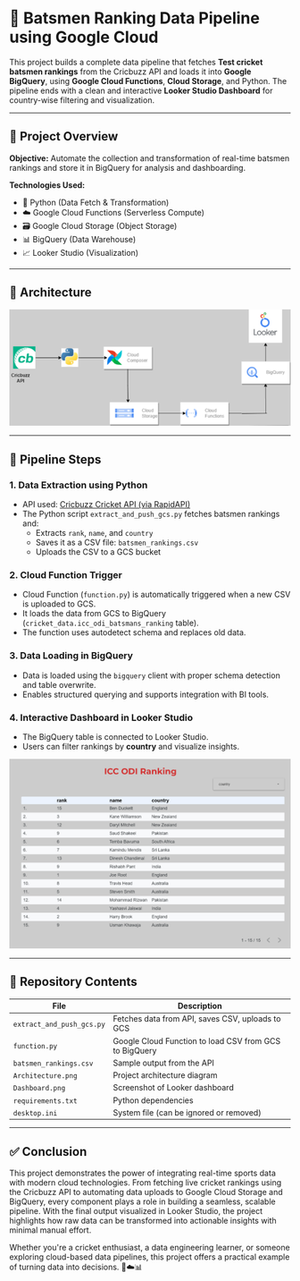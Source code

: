 # 🏏 Batsmen Ranking Data Pipeline using Google Cloud

This project builds a complete data pipeline that fetches **Test cricket batsmen rankings** from the Cricbuzz API and loads it into **Google BigQuery**, using **Google Cloud Functions**, **Cloud Storage**, and Python. The pipeline ends with a clean and interactive **Looker Studio Dashboard** for country-wise filtering and visualization.

---

## 📌 Project Overview

**Objective:** Automate the collection and transformation of real-time batsmen rankings and store it in BigQuery for analysis and dashboarding.

**Technologies Used:**
- 🐍 Python (Data Fetch & Transformation)
- ☁️ Google Cloud Functions (Serverless Compute)
- 🗃 Google Cloud Storage (Object Storage)
- 📊 BigQuery (Data Warehouse)
- 📈 Looker Studio (Visualization)

---

## 🧱 Architecture

![Architecture](Architecture.png)

---

## 🔄 Pipeline Steps

### 1. **Data Extraction using Python**
- API used: [Cricbuzz Cricket API (via RapidAPI)](https://rapidapi.com/)
- The Python script `extract_and_push_gcs.py` fetches batsmen rankings and:
  - Extracts `rank`, `name`, and `country`
  - Saves it as a CSV file: `batsmen_rankings.csv`
  - Uploads the CSV to a GCS bucket

### 2. **Cloud Function Trigger**
- Cloud Function (`function.py`) is automatically triggered when a new CSV is uploaded to GCS.
- It loads the data from GCS to BigQuery (`cricket_data.icc_odi_batsmans_ranking` table).
- The function uses autodetect schema and replaces old data.

### 3. **Data Loading in BigQuery**
- Data is loaded using the `bigquery` client with proper schema detection and table overwrite.
- Enables structured querying and supports integration with BI tools.

### 4. **Interactive Dashboard in Looker Studio**
- The BigQuery table is connected to Looker Studio.
- Users can filter rankings by **country** and visualize insights.
  
![Dashboard](Dashboard.png)

---

## 📂 Repository Contents

| File | Description |
|------|-------------|
| `extract_and_push_gcs.py` | Fetches data from API, saves CSV, uploads to GCS |
| `function.py` | Google Cloud Function to load CSV from GCS to BigQuery |
| `batsmen_rankings.csv` | Sample output from the API |
| `Architecture.png` | Project architecture diagram |
| `Dashboard.png` | Screenshot of Looker dashboard |
| `requirements.txt` | Python dependencies |
| `desktop.ini` | System file (can be ignored or removed) |

---

## ✅ Conclusion

This project demonstrates the power of integrating real-time sports data with modern cloud technologies. From fetching live cricket rankings using the Cricbuzz API to automating data uploads to Google Cloud Storage and BigQuery, every component plays a role in building a seamless, scalable pipeline. With the final output visualized in Looker Studio, the project highlights how raw data can be transformed into actionable insights with minimal manual effort.

Whether you're a cricket enthusiast, a data engineering learner, or someone exploring cloud-based data pipelines, this project offers a practical example of turning data into decisions. 🏏☁️📊



